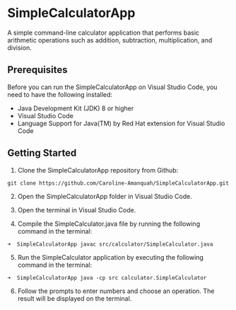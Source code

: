 # SimpleCalculatorApp

A simple command-line calculator application that performs basic arithmetic operations such as addition, subtraction, multiplication, and division.

## Prerequisites

Before you can run the SimpleCalculatorApp on Visual Studio Code, you need to have the following installed:

- Java Development Kit (JDK) 8 or higher
- Visual Studio Code
- Language Support for Java(TM) by Red Hat extension for Visual Studio Code

## Getting Started

1. Clone the SimpleCalculatorApp repository from Github:

```
git clone https://github.com/Caroline-Amanquah/SimpleCalculatorApp.git
```

2. Open the SimpleCalculatorApp folder in Visual Studio Code.

3. Open the terminal in Visual Studio Code.

4. Compile the SimpleCalculator.java file by running the following command in the terminal:

```
➜  SimpleCalculatorApp javac src/calculator/SimpleCalculator.java
```

5. Run the SimpleCalculator application by executing the following command in the terminal:

```
➜  SimpleCalculatorApp java -cp src calculator.SimpleCalculator
```

6. Follow the prompts to enter numbers and choose an operation. The result will be displayed on the terminal.
